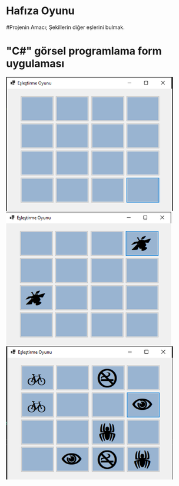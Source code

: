 # Hafıza Oyunu

#Projenin Amacı; Şekillerin diğer eşlerini bulmak. 
# "C#" görsel programlama form uygulaması

<img src="hafizaoyunu-main/hafizaoyunu-main/hafizaoyunu/assets/oyun1.png"/>
<img src="hafizaoyunu-main/hafizaoyunu-main/hafizaoyunu/assets/oyun2.png"/>
<img src="hafizaoyunu-main/hafizaoyunu-main/hafizaoyunu/assets/oyun3.png"/>

